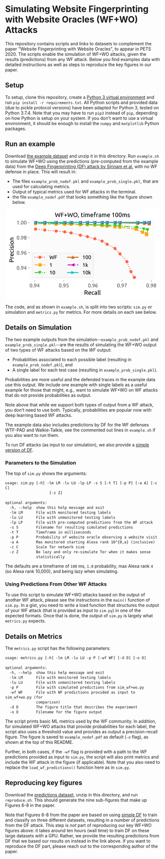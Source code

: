 # Simulating Website Fingerprinting with Website Oracles (WF+WO) Attacks

This repository contains scripts and links to datasets to complement the paper
"Website Fingerprinting with Website Oracles", to appear in PETS 2020.  The
scripts enable the simulation of WF+WO attacks, given the results (predictions)
from any WF attack. Below you find examples data with detailed instructions as
well as steps to reproduce the key figures in our paper. 

## Setup
To setup, clone this repository, create a [Python 3 virtual
environment](https://docs.python.org/3/tutorial/venv.html) and run `pip install
-r requirements.txt`. All Python scripts and provided data (due to pickle
protocol versions) have been adapted for Python 3, tested on Python 3.7.4. Note
that you may have to run `pip3` instead of `pip`, depending on how Python is
setup on your system. If you don't want to use a virtual environment, it should
be enough to install the `numpy` and `matplotlib` Python packages.

## Run an example
Download [the example dataset](https://dart.cse.kau.se/wfwo/example.zip) and unzip
it in this directory. Run `example.sh` to simulate WF+WO using the predictions
(pre-computed from the example data) from the [Deep Fingerprinting (DF) attack
by Sirinam et al.](https://github.com/deep-fingerprinting/df) with no WF defense
in place. This will result in:
- The files `example_prob_nodef.pkl` and `example_prob_single.pkl`, that are used for calculating metrics. 
- Output of typical metrics used for WF attacks in the terminal.
- the file `example_nodef.pdf` that looks something like the figure shown below.

<div align="center">
<p align="center">
  <img src="example.png" width="500px" />
</p>
</div>

The code, and as shown in `example.sh`, is split into two scripts: `sim.py` or
simulation and `metrics.py` for metrics. For more details on each see below. 

## Details on Simulation
The two example outputs from the simulation--`example_prob_nodef.pkl` and
`example_prob_single.pkl`--are the results of simulating the WF+WO output of two
types of WF attacks based on the _WF_ output:

- Probabilities associated to each possible label (resulting in
  `example_prob_nodef.pkl`), and
- A single label for each test case (resulting in `example_prob_single.pkl`). 

Probabilities are more useful and the defended traces in the example data use
this output. We include one example with single labels as a useful example for
those that might, e.g., want to simulate WF+WO on WF attacks that do not provide
probabilities as output. 

Note above that while we support both types of output from a WF attack, you
don't need to use both. Typically, probabilities are popular now with deep
learning based WF attacks.

The example data also includes predictions by DF for the WF defenses WTF-PAD and
Walkie-Talkie, see the commented out lines in `example.sh` if you also want to
run them.

To run DF attacks (as input to our simulation), we also provide a [simple
version of DF](https://github.com/pylls/df-simple).

### Parameters to the Simulation
The top of `sim.py` shows the arguments:

```
usage: sim.py [-h] -lm LM -lu LU -lp LP -s S [-t T] [-p P] [-a A] [-c C]
                    [-z Z]

optional arguments:
  -h, --help  show this help message and exit
  -lm LM      File with monitored testing labels
  -lu LU      File with unmonitored testing labels
  -lp LP      File with pre-computed predictions from the WF attack
  -s S        Filename for resulting simulated predictions
  -t T        Timeframe in milliseconds
  -p P        Probability of website oracle observing a website visit
  -a A        Max monitored starting Alexa rank 10^{0,a} (inclusive)
  -c C        Scale Tor network size
  -z Z        Be lazy and only re-simulate Tor when it makes sense
              statistically
```

The defaults are a timeframe of `100` ms, `1.0` probability, max Alexa rank `4`
(so Alexa rank 10,000), and being lazy when simulating. 

### Using Predictions From Other WF Attacks
To use this script to simulate WF+WO attacks based on the output of another WF
attack, please see the instructions in the `main()` function of `sim.py`. In a
gist, you need to write a load function that structures the output of your WF
attack (that is provided as input to `sim.py`) in one of the expected formats.
Once that is done, the output of `sim.py` is largely what `metrics.py` expects.

## Details on Metrics
The `metrics.py` script has the following parameters:

```
usage: metrics.py [-h] -lm LM -lu LU -p P [-wf WF] [-d D] [-o O]

optional arguments:
  -h, --help  show this help message and exit
  -lm LM      File with monitored testing labels
  -lu LU      File with unmonitored testing labels
  -p P        File with simulated predictions from sim_wf+wo.py
  -wf WF      File with WF predictions provided as input to sim_wf+wo.py (for
              comparison)
  -d D        The figure title that describes the experiment
  -o O        Filename for the figure output
```
The script prints basic ML metrics used by the WF community. In addition, for
simulated WF+WO attacks that provide probabilities for each label, the script
also uses a threshold value and provides as output a precision-recall figure.
The figure is saved to `example_nodef.pdf` as default (`-o` flag), as shown at
the top of this README. 

Further, in both cases, if the `-wf` flag is provided with a path to the WF
predictions provided as input to `sim.py`, the script will also print metrics
and include the WF attack in the figure (if applicable). Note that you also need
to replace the `load_wf_predictions()` function here as in `sim.py`. 

## Reproducing key figures
Download the [predictions
dataset](https://dart.cse.kau.se/wfwo/reproduce-data.zip), unzip in this
directory, and run `reproduce.sh`. This should generate the nine sub-figures
that make up Figures 6-8 in the paper.

Note that Figures 6-8 from the paper are based on using [simple
DF](https://github.com/pylls/df-simple) to train and classify on three different
datasets, resulting in a number of predictions from the DF attack. This step is
_not_ part of reproducing our key WF+WO figures above: it takes around ten hours
(wall time) to train DF on these large datasets with a GPU. Rather, we provide
the resulting predictions from DF that we based our results on instead in the
link above. If you want to reproduce the DF part, please reach out to the
corresponding author of the paper.